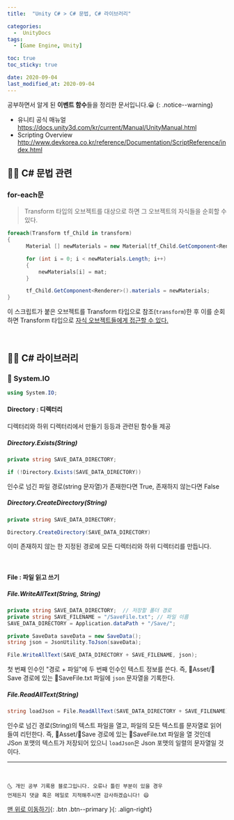 ```yaml
---
title:  "Unity C# > C# 문법, C# 라이브러리" 

categories:
  -  UnityDocs
tags:
  - [Game Engine, Unity]

toc: true
toc_sticky: true

date: 2020-09-04
last_modified_at: 2020-09-04
---
```


공부하면서 알게 된 **이벤트 함수**들을 정리한 문서입니다.😀
{: .notice--warning}

- 유니티 공식 매뉴얼 <https://docs.unity3d.com/kr/current/Manual/UnityManual.html>
- Scripting Overview <http://www.devkorea.co.kr/reference/Documentation/ScriptReference/index.html>

## 👩‍🦰 C# 문법 관련

### for-each문

> Transform 타입의 오브젝트를 대상으로 하면 그 오브젝트의 자식들을 순회할 수 있다.

```c#
foreach(Transform tf_Child in transform)
{
      Material [] newMaterials = new Material[tf_Child.GetComponent<Renderer>().materials.Length];

      for (int i = 0; i < newMaterials.Length; i++)
      {
          newMaterials[i] = mat;
      }

      tf_Child.GetComponent<Renderer>().materials = newMaterials;
}
```

이 스크립트가 붙은 오브젝트를 Transform 타입으로 참조(`transform`)한 후 이를 순회하면 Transform 타입으로 <u>자식 오브젝트들에게 접근할 수 있다.</u>

<br>

## 👩‍🦰 C# 라이브러리

### 🌼 System.IO

```c#
using System.IO;
```

#### Directory : 디렉터리 

디렉터리와 하위 디렉터리에서 만들기 등등과 관련된 함수들 제공

##### Directory.Exists(String)

```c#
private string SAVE_DATA_DIRECTORY;

if (!Directory.Exists(SAVE_DATA_DIRECTORY))
```

인수로 넘긴 파일 경로(string 문자열)가 존재한다면 True, 존재하지 않는다면 False

##### Directory.CreateDirectory(String)

```c#
private string SAVE_DATA_DIRECTORY;

Directory.CreateDirectory(SAVE_DATA_DIRECTORY)
```

이미 존재하지 않는 한 지정된 경로에 모든 디렉터리와 하위 디렉터리를 만듭니다.

<br>

#### File : 파일 읽고 쓰기

##### File.WriteAllText(String, String)

```c#
private string SAVE_DATA_DIRECTORY;  // 저장할 폴더 경로
private string SAVE_FILENAME = "/SaveFile.txt"; // 파일 이름
SAVE_DATA_DIRECTORY = Application.dataPath + "/Save/";

private SaveData saveData = new SaveData();
string json = JsonUtility.ToJson(saveData); 

File.WriteAllText(SAVE_DATA_DIRECTORY + SAVE_FILENAME, json);
```

첫 번째 인수인 "경로 + 파일"에 두 번째 인수인 텍스트 정보를 쓴다. 즉, 📂Asset/📂Save 경로에 있는 📄SaveFile.txt 파일에 `json` 문자열을 기록한다.

##### File.ReadAllText(String)

```c#
string loadJson = File.ReadAllText(SAVE_DATA_DIRECTORY + SAVE_FILENAME);
```

인수로 넘긴 경로(String)의 텍스트 파일을 열고, 파일의 모든 텍스트를 문자열로 읽어 들여 리턴한다. 즉, 📂Asset/📂Save 경로에 있는 📄SaveFile.txt 파일을 열 것인데 JSon 포맷의 텍스트가 저장되어 있으니 `loadJson`은 Json 포맷의 일렬의 문자열일 것이다.

***
<br>

    🌜 개인 공부 기록용 블로그입니다. 오류나 틀린 부분이 있을 경우 
    언제든지 댓글 혹은 메일로 지적해주시면 감사하겠습니다! 😄

[맨 위로 이동하기](#){: .btn .btn--primary }{: .align-right}